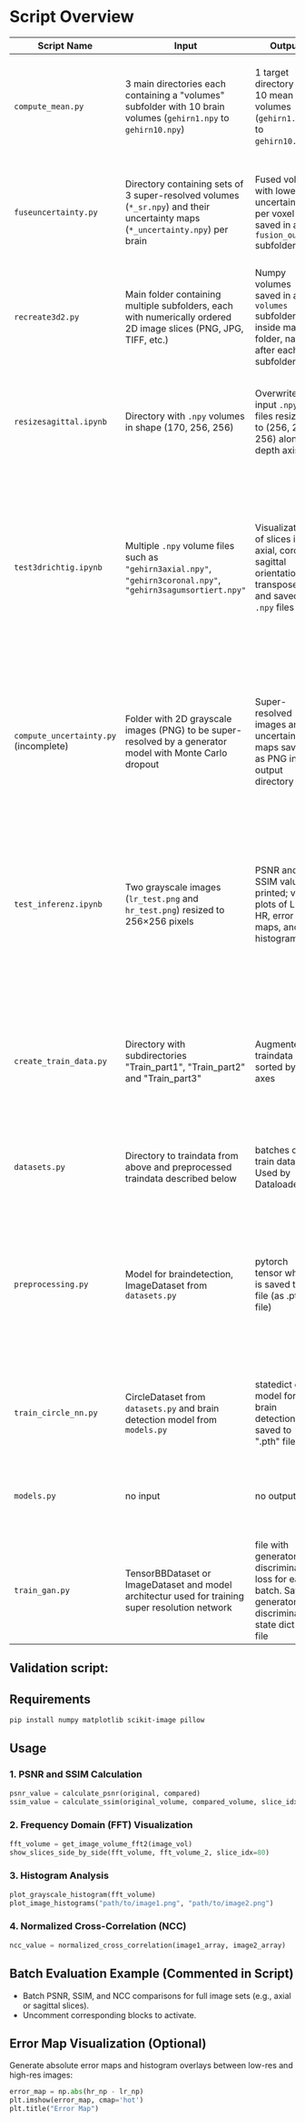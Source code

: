 # Script Overview

| Script Name           | Input                                                                                     | Output                                    | Function                                                                                      |Execution|
|-----------------------|-------------------------------------------------------------------------------------------|-------------------------------------------|-----------------------------------------------------------------------------------------------|---------|
| `compute_mean.py`     | 3 main directories each containing a "volumes" subfolder with 10 brain volumes (`gehirn1.npy` to `gehirn10.npy`) | 1 target directory with 10 mean volumes (`gehirn1.npy` to `gehirn10.npy`) | Computes the voxel-wise mean of volumes from sagittal, coronal, and axial views for each brain |
| `fuseuncertainty.py`  | Directory containing sets of 3 super-resolved volumes (`*_sr.npy`) and their uncertainty maps (`*_uncertainty.npy`) per brain | Fused volume with lowest uncertainty per voxel saved in a `fusion_output` subfolder | Performs voxel-wise fusion selecting the voxel value with lowest uncertainty among three views |
| `recreate3d2.py`      | Main folder containing multiple subfolders, each with numerically ordered 2D image slices (PNG, JPG, TIFF, etc.) | Numpy volumes saved in a `volumes` subfolder inside main folder, named after each subfolder | Converts ordered 2D image slices into 3D numpy volume files                                  |
| `resizesagittal.ipynb`| Directory with `.npy` volumes in shape (170, 256, 256)                                    | Overwrites input `.npy` files resized to (256, 256, 256) along depth axis       | Resizes sagittal volumes along depth axis from 170 slices to 256 using linear interpolation  |
| `test3drichtig.ipynb` | Multiple `.npy` volume files such as `"gehirn3axial.npy"`, `"gehirn3coronal.npy"`, `"gehirn3sagumsortiert.npy"`       | Visualizations of slices in axial, coronal, sagittal orientations; transposed and saved `.npy` files | Interactive notebook with multiple cells for visualizing 3D MRI volumes, slicing views, volume shape checks, and transposition of volume axes for correct orientation |
| `compute_uncertainty.py` (incomplete) | Folder with 2D grayscale images (PNG) to be super-resolved by a generator model with Monte Carlo dropout  | Super-resolved images and uncertainty maps saved as PNG in output directory   | Calculates super-resolution images with uncertainty maps using Monte Carlo Dropout; **Script incomplete: missing generator model and function call** |
| `test_inferenz.ipynb` | Two grayscale images (`lr_test.png` and `hr_test.png`) resized to 256×256 pixels             | PSNR and SSIM values printed; visual plots of LR, HR, error maps, and histograms | Notebook to compare low-resolution and high-resolution images quantitatively and visually using PSNR, SSIM, error maps, and pixel value histograms |
| `create_train_data.py` | Directory with subdirectories "Train_part1", "Train_part2" and "Train_part3" | Augmented traindata sorted by axes | Converts .npy k-space volumes to image volumes and splits image volumes into individual images. Images are augmented and saved as PNG files.| python3 <filename> |
| `datasets.py` |Directory to traindata from above and preprocessed traindata described below|batches of train data. Used by Dataloader|provides Datasets used by the Dataloader for training| no execution |  no execution |
| `preprocessing.py` | Model for braindetection, ImageDataset from `datasets.py` | pytorch tensor which is saved to file (as .pt file) | saves images from ImageDataset as already normalized pytorch tensors to file. Predicts position and size of brain in image and concatenates it to the associated image tensor | python3 <filename> |
| `train_circle_nn.py` | CircleDataset from `datasets.py` and brain detection model from `models.py` | statedict of model for brain detection saved to ".pth" file | trains the brain detection model with artificially generated train data | python3 <filename> |
| `models.py` | no input | no output | cointains all used model architectures for super resolution and brain detection |
| `train_gan.py` | TensorBBDataset or ImageDataset and model architectur used for training super resolution network | file with generator and discriminator loss for each batch. Saves generator and discriminator state dict to file | train script for training super resolution upscaling network | python3 <filename> |
## Validation script:
## Requirements

```bash
pip install numpy matplotlib scikit-image pillow
```

## Usage

### 1. PSNR and SSIM Calculation

```python
psnr_value = calculate_psnr(original, compared)
ssim_value = calculate_ssim(original_volume, compared_volume, slice_idx=80)
```

### 2. Frequency Domain (FFT) Visualization

```python
fft_volume = get_image_volume_fft2(image_vol)
show_slices_side_by_side(fft_volume, fft_volume_2, slice_idx=80)
```

### 3. Histogram Analysis

```python
plot_grayscale_histogram(fft_volume)
plot_image_histograms("path/to/image1.png", "path/to/image2.png")
```

### 4. Normalized Cross-Correlation (NCC)

```python
ncc_value = normalized_cross_correlation(image1_array, image2_array)
```

## Batch Evaluation Example (Commented in Script)

- Batch PSNR, SSIM, and NCC comparisons for full image sets (e.g., axial or sagittal slices).
- Uncomment corresponding blocks to activate.

## Error Map Visualization (Optional)

Generate absolute error maps and histogram overlays between low-res and high-res images:

```python
error_map = np.abs(hr_np - lr_np)
plt.imshow(error_map, cmap='hot')
plt.title("Error Map")
```
